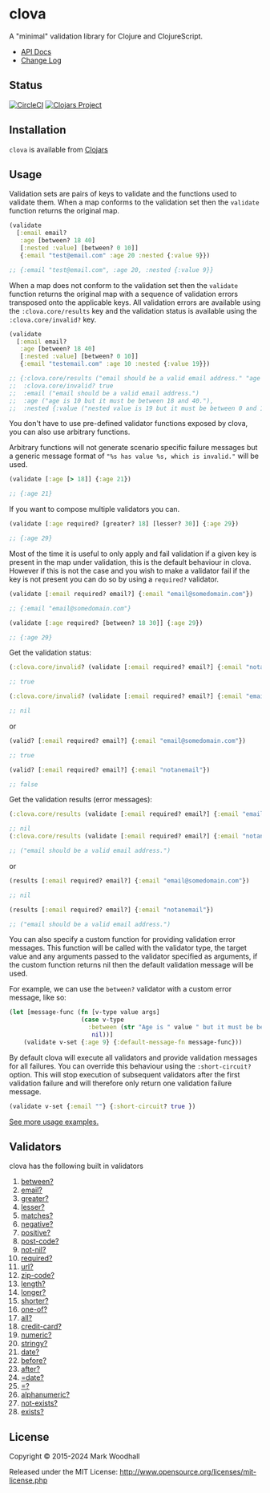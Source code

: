 # clova

A "minimal" validation library for Clojure and ClojureScript.

- [API Docs](https://cljdoc.xyz/d/clova/clova/0.46.0/api/clova)
- [Change Log](https://github.com/markwoodhall/clova/blob/master/doc/CHANGES.md)

## Status

[![CircleCI](https://circleci.com/gh/markwoodhall/clova.svg?style=svg)](https://circleci.com/gh/markwoodhall/clova)
[![Clojars Project](https://img.shields.io/clojars/v/clova.svg)](http://clojars.org/clova)


## Installation

`clova` is available from [Clojars](https://clojars.org/clova)

## Usage

Validation sets are pairs of keys to validate and the functions used to validate them. When a map conforms
to the validation set then the `validate` function returns the original map.

```clojure
(validate
  [:email email?
   :age [between? 18 40]
   [:nested :value] [between? 0 10]] 
   {:email "test@email.com" :age 20 :nested {:value 9}})

;; {:email "test@email.com", :age 20, :nested {:value 9}}

```

When a map does not conform to the validation set then the `validate` function returns the original map
with a sequence of validation errors transposed onto the applicable keys. All validation errors are available
using the `:clova.core/results` key and the validation status is available using the `:clova.core/invalid?` key.

```clojure
(validate
  [:email email?
   :age [between? 18 40]
   [:nested :value] [between? 0 10]] 
   {:email "testemail.com" :age 10 :nested {:value 19}})

;; {:clova.core/results ("email should be a valid email address." "age is 10 but it must be between 18 and 40." "nested value is 19 but it must be between 0 and 10.") 
;;  :clova.core/invalid? true 
;;  :email ("email should be a valid email address.") 
;;  :age ("age is 10 but it must be between 18 and 40."), 
;;  :nested {:value ("nested value is 19 but it must be between 0 and 10.")}}

```

You don't have to use pre-defined validator functions exposed by clova, you can also use arbitrary functions. 

Arbitrary functions will not generate scenario specific failure messages but a generic message format of `"%s has value %s, which is invalid."` will be used.

```clojure
(validate [:age [> 18]] {:age 21})

;; {:age 21}
```

If you want to compose multiple validators you can.

```clojure
(validate [:age required? [greater? 18] [lesser? 30]] {:age 29})

;; {:age 29}
```

Most of the time it is useful to only apply and fail validation if a given key is present in the map under validation, this is
the default behaviour in clova. However if this is not the case and you wish to make a validator fail if the key is not present you can do so
by using a `required?` validator.


```clojure
(validate [:email required? email?] {:email "email@somedomain.com"})

;; {:email "email@somedomain.com"}

(validate [:age required? [between? 18 30]] {:age 29})

;; {:age 29}
```

Get the validation status:

```clojure
(:clova.core/invalid? (validate [:email required? email?] {:email "notanemail"}))

;; true

(:clova.core/invalid? (validate [:email required? email?] {:email "email@somedomain.com"}))

;; nil
```

or
```clojure
(valid? [:email required? email?] {:email "email@somedomain.com"})

;; true

(valid? [:email required? email?] {:email "notanemail"})

;; false

```

Get the validation results (error messages):

```clojure
(:clova.core/results (validate [:email required? email?] {:email "email@somedomain.com"}))

;; nil
(:clova.core/results (validate [:email required? email?] {:email "notanemail"}))

;; ("email should be a valid email address.")
```

or
```clojure
(results [:email required? email?] {:email "email@somedomain.com"})

;; nil

(results [:email required? email?] {:email "notanemail"})

;; ("email should be a valid email address.")
```

You can also specify a custom function for providing validation error messages. This function will
be called with the validator type, the target value and any arguments passed to the validator specified as arguments,
if the custom function returns nil then the default validation message will be used.

For example, we can use the `between?` validator with a custom error message, like so:

```clojure
(let [message-func (fn [v-type value args]
                    (case v-type
                      :between (str "Age is " value " but it must be between " (first args) " and " (second args))
                       nil))]
    (validate v-set {:age 9} {:default-message-fn message-func}))
```

By default clova will execute all validators and provide validation messages for all failures. You
can override this behaviour using the `:short-circuit?` option. This will stop execution of subsequent
validators after the first validation failure and will therefore only return one validation failure
message.

```clojure
(validate v-set {:email ""} {:short-circuit? true })
```

[See more usage examples.](https://github.com/markwoodhall/clova/blob/master/doc/EXAMPLES.md)

## Validators

clova has the following built in validators

1. [between?](https://cljdoc.org/d/clova/clova/0.40.2/api/clova.core#between?)
2. [email?](https://cljdoc.org/d/clova/clova/0.40.2/api/clova.core#email?)
3. [greater?](https://cljdoc.org/d/clova/clova/0.40.2/api/clova.core#greater?)
4. [lesser?](https://cljdoc.org/d/clova/clova/0.40.2/api/clova.core#lesser?)
5. [matches?](https://cljdoc.org/d/clova/clova/0.40.2/api/clova.core#matches?)
6. [negative?](https://cljdoc.org/d/clova/clova/0.40.2/api/clova.core#negative?)
7. [positive?](https://cljdoc.org/d/clova/clova/0.40.2/api/clova.core#positive?)
8. [post-code?](https://cljdoc.org/d/clova/clova/0.40.2/api/clova.core#post-code?)
9. [not-nil?](https://cljdoc.org/d/clova/clova/0.40.2/api/clova.core#not-nil?)
10. [required?](https://cljdoc.org/d/clova/clova/0.40.2/api/clova.core#required?)
11. [url?](https://cljdoc.org/d/clova/clova/0.40.2/api/clova.core#url?)
12. [zip-code?](https://cljdoc.org/d/clova/clova/0.40.2/api/clova.core#zip-code?)
13. [length?](https://cljdoc.org/d/clova/clova/0.40.2/api/clova.core#length?)
14. [longer?](https://cljdoc.org/d/clova/clova/0.40.2/api/clova.core#longer?)
15. [shorter?](https://cljdoc.org/d/clova/clova/0.40.2/api/clova.core#shorter?)
16. [one-of?](https://cljdoc.org/d/clova/clova/0.40.2/api/clova.core#one-of?)
17. [all?](https://cljdoc.org/d/clova/clova/0.40.2/api/clova.core#all?)
18. [credit-card?](https://cljdoc.org/d/clova/clova/0.40.2/api/clova.core#credit-card?)
19. [numeric?](https://cljdoc.org/d/clova/clova/0.40.2/api/clova.core#numeric?)
20. [stringy?](https://cljdoc.org/d/clova/clova/0.40.2/api/clova.core#stringy?)
21. [date?](https://cljdoc.org/d/clova/clova/0.40.2/api/clova.core#date?)
22. [before?](https://cljdoc.org/d/clova/clova/0.40.2/api/clova.core#before?)
23. [after?](https://cljdoc.org/d/clova/clova/0.40.2/api/clova.core#after?)
24. [=date?](https://cljdoc.org/d/clova/clova/0.40.2/api/clova.core#=date?)
25. [=?](https://cljdoc.org/d/clova/clova/0.40.2/api/clova.core#=?)
26. [alphanumeric?](https://cljdoc.org/d/clova/clova/0.40.2/api/clova.core#alphanumeric?)
27. [not-exists?](https://cljdoc.org/d/clova/clova/0.40.2/api/clova.core#not-exists?)
27. [exists?](https://cljdoc.org/d/clova/clova/0.40.2/api/clova.core#exists?)

## License

Copyright © 2015-2024 Mark Woodhall

Released under the MIT License: http://www.opensource.org/licenses/mit-license.php
